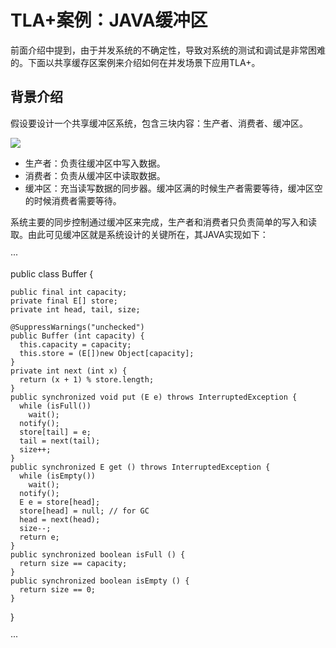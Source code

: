 # TLA+案例：JAVA缓冲区

前面介绍中提到，由于并发系统的不确定性，导致对系统的测试和调试是非常困难的。下面以共享缓存区案例来介绍如何在并发场景下应用TLA+。

## 背景介绍
假设要设计一个共享缓冲区系统，包含三块内容：生产者、消费者、缓冲区。

![](prodcons.png)

- 生产者：负责往缓冲区中写入数据。
- 消费者：负责从缓冲区中读取数据。
- 缓冲区：充当读写数据的同步器。缓冲区满的时候生产者需要等待，缓冲区空的时候消费者需要等待。

系统主要的同步控制通过缓冲区来完成，生产者和消费者只负责简单的写入和读取。由此可见缓冲区就是系统设计的关键所在，其JAVA实现如下：

···
  
  public class Buffer<E> {
  
    public final int capacity;
    private final E[] store;
    private int head, tail, size;
  
    @SuppressWarnings("unchecked")
    public Buffer (int capacity) {
      this.capacity = capacity;
      this.store = (E[])new Object[capacity];
    }
    private int next (int x) {
      return (x + 1) % store.length;
    }
    public synchronized void put (E e) throws InterruptedException {
      while (isFull())
        wait();
      notify();
      store[tail] = e;
      tail = next(tail);
      size++;
    }
    public synchronized E get () throws InterruptedException {
      while (isEmpty())
        wait();
      notify();
      E e = store[head];
      store[head] = null; // for GC
      head = next(head);
      size--;
      return e;
    }
    public synchronized boolean isFull () {
      return size == capacity;
    }
    public synchronized boolean isEmpty () {
      return size == 0;
    }
  }

···


